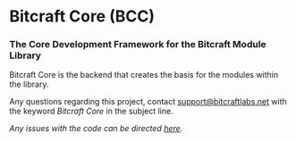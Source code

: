 # Bitcraft Core (BCC)
### The Core Development Framework for the Bitcraft Module Library

Bitcraft Core is the backend that creates the basis for the modules within the library.

Any questions regarding this project, contact [support@bitcraftlabs.net](mailto:support@bitcraftlabs.net) with the keyword *Bitcraft Core* in the subject line.

*Any issues with the code can be directed [here](https://github.com/joshuanasiatka/Bitcraft-Core/issues).*
